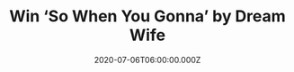 ---
campaign-uuid: "c-ae30f8d1-c670-4b1a-afe1-3161fac7e5dd"
type: "Competition"
category: "Music"
date: "2020-07-06T06:00:00.000Z"
end-date: "2020-08-06T23:59:00.000Z"
disable-form: false
is_promoted: false
has_entry_page: true
title: "Win ‘So When You Gonna’ by Dream Wife"
competition-description: "<p>'So When You Gonna...' is Dream Wife's second album.This\
  \ is a record brimming with adrenaline and playful excitement, with amazing moreish,\
  \ pumped up & sparkling tracks. We have one copy to give away to one lucky member.\
  \ </p>\n<p>Click below for a chance to win.</p>\n"
hero-header: "Win ‘So When You Gonna’ by Dream Wife"
terms-confirmation: "N/A"
banner-img: "https://assets.expresslyapp.com/asset-c9100349-6f1e-4825-a82a-60a92d9dac2c.jpg"
logo-left-href: "http://club.expressly.io"
logo-left-image: "https://assets.expresslyapp.com/asset-50457dcf-e8fb-4aa3-a7ee-dc7436eb1f1c.jpg"
logo-left-title: "ExpresslyClub"
bg-image-hero: "https://assets.expresslyapp.com/asset-f0fb816a-04e6-4f9d-b6c0-e3fd6a16a615.jpg"
bg-image-first: "https://assets.expresslyapp.com/asset-b9a04cf1-9402-41d5-8ecd-f13668a57b94.jpg"
section1-content: "<p>Dream Wife's rise has been swift and steep from the start. Their\
  \ 2018 self-titled debut album was released to widespread critical acclaim. 'So\
  \ When You Gonna...' is the band's second album. Just like the title suggests, this\
  \ is a record brimming with adrenaline and playful excitement. From the jagged,\
  \ CSS-like guitar of 'So When You Gonna...' to the hooky brightness of album opener\
  \ 'Sports!' and the whip-smart lyrical asides of 'Validation', these are moreish,\
  \ pumped up, sparkling tracks that feel like newer, dynamic evolutions of debut\
  \ standouts.</p>\n<p>Click below and it could be yours.</p>\n"
entry-title: "Win ‘So When You Gonna’ by Dream Wife"
entry-content: "<p>Enter the draw to win ‘So When You Gonna’ by Dream Wife by completing\
  \ the form below before 23:59 on the 6th of August 2020.</p>\n"
has-winner: false
prize-description: "'So When You Gonna’ by Dream Wife"
special-conditions: "Multiple entries are allowed up to one every day.\r\n\r\nThis\
  \ competition is also available on: https://aaa.nme.com/competitions/so-when-you-gonna-dream-wife"
country-restrictions:
- "GB"
---
